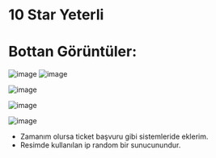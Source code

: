 # 10 Star Yeterli

# Bottan Görüntüler:

![image](https://cdn.discordapp.com/attachments/1066717329288867840/1066720953570172998/image.png)
![image](https://cdn.discordapp.com/attachments/1066717329288867840/1066721012395282454/image.png)

![image](https://cdn.discordapp.com/attachments/1066717329288867840/1066721137809178704/image.png)

![image](https://cdn.discordapp.com/attachments/1066717329288867840/1066721444031123466/image.png)

![image](https://cdn.discordapp.com/attachments/1066717329288867840/1066721871216775258/image.png)

* Zamanım olursa ticket başvuru gibi sistemleride eklerim.
* Resimde kullanılan ip random bir sunucunundur.
